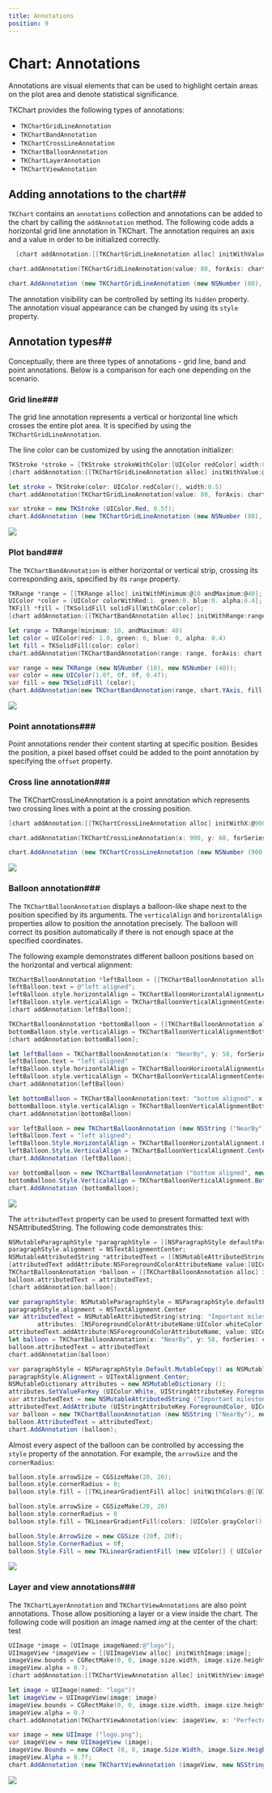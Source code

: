 ```yaml
---
title: Annotations
position: 9
---
```


# Chart: Annotations

Annotations are visual elements that can be used to highlight certain areas on the plot area and denote statistical significance.

TKChart provides the following types of annotations:

- <code>TKChartGridLineAnnotation</code>
- <code>TKChartBandAnnotation</code>
- <code>TKChartCrossLineAnnotation</code>
- <code>TKChartBalloonAnnotation</code>
- <code>TKChartLayerAnnotation</code>
- <code>TKChartViewAnnotation</code>

## Adding annotations to the chart##

<code>TKChart</code> contains an <code>annotations</code> collection and annotations can be added to the chart by calling the <code>addAnnotation</code> method. The following code adds a horizontal grid line annotation in TKChart. The annotation requires an axis and a value in order to be initialized correctly.

```Objective-C
  [chart addAnnotation:[[TKChartGridLineAnnotation alloc] initWithValue:@80 forAxis:chart.yAxis]];
```
```Swift
chart.addAnnotation(TKChartGridLineAnnotation(value: 80, forAxis: chart.yAxis))
```
```C#
chart.AddAnnotation (new TKChartGridLineAnnotation (new NSNumber (80), chart.YAxis));
```

The annotation visibility can be controlled by setting its <code>hidden</code> property.
The annotation visual appearance can be changed by using its <code>style</code> property.

## Annotation types##

Conceptually, there are three types of annotations - grid line, band and point annotations. Below is a comparison for each one depending on the scenario.

### Grid line###

The grid line annotation represents a vertical or horizontal line which crosses the entire plot area. It is specified by using the <code>TKChartGridLineAnnotation</code>.

The line color can be customized by using the annotation initializer:

```Objective-C
TKStroke *stroke = [TKStroke strokeWithColor:[UIColor redColor] width:0.5];
[chart addAnnotation:[[TKChartGridLineAnnotation alloc] initWithValue:@80 forAxis:chart.yAxis withStroke:stroke]];
```

```Swift
let stroke = TKStroke(color: UIColor.redColor(), width:0.5)
chart.addAnnotation(TKChartGridLineAnnotation(value: 80, forAxis: chart.yAxis, withStroke: stroke))
```
```C#
var stroke = new TKStroke (UIColor.Red, 0.5f);
chart.AddAnnotation (new TKChartGridLineAnnotation (new NSNumber (80), chart.YAxis, stroke));
```

<img src="../images/chart-annotations001.png"/>

### Plot band###

The <code>TKChartBandAnnotation</code> is either horizontal or vertical strip, crossing its corresponding axis, specified by its <code>range</code> property.

```Objective-C
TKRange *range = [[TKRange alloc] initWithMinimum:@10 andMaximum:@40];
UIColor *color = [UIColor colorWithRed:1. green:0. blue:0. alpha:0.4];
TKFill *fill = [TKSolidFill solidFillWithColor:color];
[chart addAnnotation:[[TKChartBandAnnotation alloc] initWithRange:range forAxis:chart.yAxis withFill:fill withStroke:nil]];
```
```Swift
let range = TKRange(minimum: 10, andMaximum: 40)
let color = UIColor(red: 1.0, green: 0, blue: 0, alpha: 0.4)
let fill = TKSolidFill(color: color)
chart.addAnnotation(TKChartBandAnnotation(range: range, forAxis: chart.yAxis, withFill: fill, withStroke: nil))
```
```C#
var range = new TKRange (new NSNumber (10), new NSNumber (40));
var color = new UIColor(1.0f, 0f, 0f, 0.4f);
var fill = new TKSolidFill (color);
chart.AddAnnotation(new TKChartBandAnnotation(range, chart.YAxis, fill, null));
```

<img src="../images/chart-annotations002.png"/>

### Point annotations###

Point annotations render their content starting at specific position. Besides the position, a pixel based offset could be added to the point annotation by specifying the <code>offset</code> property.

### Cross line annotation###

The TKChartCrossLineAnnotation is a point annotation which represents two crossing lines with a point at the crossing position.

```Objective-C
[chart addAnnotation:[[TKChartCrossLineAnnotation alloc] initWithX:@900 Y:@60 forSeries:chart.series[0]]];
```
```Swift
chart.addAnnotation(TKChartCrossLineAnnotation(x: 900, y: 60, forSeries: chart.series()[0] as TKChartSeries))
```
```C#
chart.AddAnnotation (new TKChartCrossLineAnnotation (new NSNumber (900), new NSNumber (60), chart.Series [0]));
```

<img src="../images/chart-annotations003.png"/>

### Balloon annotation###

The <code>TKChartBalloonAnnotation</code> displays a balloon-like shape next to the position specified by its arguments. The <code>verticalAlign</code> and <code>horizontalAlign</code> properties allow to position the annotation precisely. The balloon will correct its position automatically if there is not enough space at the specified coordinates.

The following example demonstrates different balloon positions based on the horizontal and vertical alignment:

```Objective-C
TKChartBalloonAnnotation *leftBalloon = [[TKChartBalloonAnnotation alloc] initWithX:@"NearBy" Y:@58 forSeries:chart.series[0]];
leftBalloon.text = @"left aligned";
leftBalloon.style.horizontalAlign = TKChartBalloonHorizontalAlignmentLeft;
leftBalloon.style.verticalAlign = TKChartBalloonVerticalAlignmentCenter;
[chart addAnnotation:leftBalloon];

TKChartBalloonAnnotation *bottomBalloon = [[TKChartBalloonAnnotation alloc] initWithText:@"bottom aligned" X:@"Family Store" Y:@59 forSeries:chart.series[0]];
bottomBalloon.style.verticalAlign = TKChartBalloonVerticalAlignmentBottom;
[chart addAnnotation:bottomBalloon];
```
```Swift
let leftBalloon = TKChartBalloonAnnotation(x: "NearBy", y: 58, forSeries: chart.series()[0] as TKChartSeries)
leftBalloon.text = "left aligned"
leftBalloon.style.horizontalAlign = TKChartBalloonHorizontalAlignmentLeft
leftBalloon.style.verticalAlign = TKChartBalloonVerticalAlignmentCenter
chart.addAnnotation(leftBalloon)    

let bottomBalloon = TKChartBalloonAnnotation(text: "bottom aligned", x: "Family Store", y: 59, forSeries: chart.series()[0] as TKChartSeries)
bottomBalloon.style.verticalAlign = TKChartBalloonVerticalAlignmentBottom
chart.addAnnotation(bottomBalloon)
```
```C#
var leftBalloon = new TKChartBalloonAnnotation (new NSString ("NearBy"), new NSNumber (58), chart.Series [0]);
leftBalloon.Text = "left aligned";
leftBalloon.Style.HorizontalAlign = TKChartBalloonHorizontalAlignment.Left;
leftBalloon.Style.VerticalAlign = TKChartBalloonVerticalAlignment.Center;
chart.AddAnnotation (leftBalloon);

var bottomBalloon = new TKChartBalloonAnnotation ("bottom aligned", new NSString ("Family Store"), new NSNumber (59), chart.Series [0]);
bottomBalloon.Style.VerticalAlign = TKChartBalloonVerticalAlignment.Bottom;
chart.AddAnnotation (bottomBalloon);
```

<img src="../images/chart-annotations004.png"/>

The <code>attributedText</code> property can be used to present formatted text with NSAttributedString. The following code demonstrates this:

```Objective-C
NSMutableParagraphStyle *paragraphStyle = [[NSParagraphStyle defaultParagraphStyle] mutableCopy];
paragraphStyle.alignment = NSTextAlignmentCenter;
NSMutableAttributedString *attributedText = [[NSMutableAttributedString alloc] initWithString:@"Important milestone:\n $55000"                                                                                    attributes:@{ NSForegroundColorAttributeName:[UIColor whiteColor],                                                                                              NSParagraphStyleAttributeName:paragraphStyle }];
[attributedText addAttribute:NSForegroundColorAttributeName value:[UIColor yellowColor] range:NSMakeRange(22, 6)];
TKChartBalloonAnnotation *balloon = [[TKChartBalloonAnnotation alloc] initWithX:@"NearBy" Y:@58 forSeries:chart.series[0]];
balloon.attributedText = attributedText;
[chart addAnnotation:balloon];
```
```Swift
var paragraphStyle: NSMutableParagraphStyle = NSParagraphStyle.defaultParagraphStyle().mutableCopy() as NSMutableParagraphStyle
paragraphStyle.alignment = NSTextAlignment.Center
var attributedText = NSMutableAttributedString(string: "Important milestone:\n $55000",
        attributes: [NSForegroundColorAttributeName:UIColor.whiteColor(), NSParagraphStyleAttributeName:paragraphStyle,])
attributedText.addAttribute(NSForegroundColorAttributeName, value: UIColor.yellowColor(), range: NSMakeRange(22, 6))
let balloon = TKChartBalloonAnnotation(x: "NearBy", y: 58, forSeries: chart.series()[0] as TKChartSeries)
balloon.attributedText = attributedText
chart.addAnnotation(balloon)
```
```C#
var paragraphStyle = NSParagraphStyle.Default.MutableCopy() as NSMutableParagraphStyle;
paragraphStyle.Alignment = UITextAlignment.Center;
NSMutableDictionary attributes = new NSMutableDictionary ();
attributes.SetValueForKey (UIColor.White, UIStringAttributeKey.ForegroundColor);
var attributedText = new NSMutableAttributedString ("Important milestone:\n $55000", attributes);
attributedText.AddAttribute (UIStringAttributeKey.ForegroundColor, UIColor.Yellow, new NSRange (22, 6));
var balloon = new TKChartBalloonAnnotation (new NSString ("NearBy"), new NSNumber (58), chart.Series [0]);
balloon.AttributedText = attributedText;
chart.AddAnnotation (balloon);
```

Almost every aspect of the balloon can be controlled by accessing the <code>style</code> property of the annotation. For example, the <code>arrowSize</code> and the <code>cornerRadius</code>:

```Objective-C
balloon.style.arrowSize = CGSizeMake(20, 20);
balloon.style.cornerRadius = 0;
balloon.style.fill = [[TKLinearGradientFill alloc] initWithColors:@[[UIColor grayColor], [UIColor blueColor]]];
```
```Swift
balloon.style.arrowSize = CGSizeMake(20, 20)
balloon.style.cornerRadius = 0
balloon.style.fill = TKLinearGradientFill(colors: [UIColor.grayColor(), UIColor.blueColor()])
```
```C#
balloon.Style.ArrowSize = new CGSize (20f, 20f);
balloon.Style.CornerRadius = 0f;
balloon.Style.Fill = new TKLinearGradientFill (new UIColor[] { UIColor.Gray, UIColor.Blue }, new CGPoint(0, 0), new CGPoint(1, 1));
```

<img src="../images/chart-annotations005.png"/>

### Layer and view annotations###

The <code>TKChartLayerAnnotation</code> and <code>TKChartViewAnnotations</code> are also point annotations. Those allow positioning a layer or a view inside the chart. The following code will position an image named *img* at the center of the chart: test

```Objective-C
UIImage *image = [UIImage imageNamed:@"logo"];
UIImageView *imageView = [[UIImageView alloc] initWithImage:image];
imageView.bounds = CGRectMake(0, 0, image.size.width, image.size.height);
imageView.alpha = 0.7;
[chart addAnnotation:[[TKChartViewAnnotation alloc] initWithView:imageView X:@"Perfecto" Y:@55 forSeries:chart.series[0]]];
```
```Swift
let image = UIImage(named: "logo")!
let imageView = UIImageView(image: image)
imageView.bounds = CGRectMake(0, 0, image.size.width, image.size.height)
imageView.alpha = 0.7
chart.addAnnotation(TKChartViewAnnotation(view: imageView, x: "Perfecto", y: 55, forSeries: chart.series()[0] as TKChartSeries))
```
```C#
var image = new UIImage ("logo.png");
var imageView = new UIImageView (image);
imageView.Bounds = new CGRect (0, 0, image.Size.Width, image.Size.Height);
imageView.Alpha = 0.7f;
chart.AddAnnotation (new TKChartViewAnnotation (imageView, new NSString ("Perfecto"), new NSNumber (55), chart.Series [0]));
```

<img src="../images/chart-annotations006.png"/>

